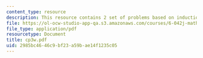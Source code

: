 ```yaml
---
content_type: resource
description: This resource contains 2 set of problems based on induction I.
file: https://ol-ocw-studio-app-qa.s3.amazonaws.com/courses/6-042j-mathematics-for-computer-science-fall-2005/2985bc4646c9bf23a59bae14f1235c05_cp3w.pdf
file_type: application/pdf
resourcetype: Document
title: cp3w.pdf
uid: 2985bc46-46c9-bf23-a59b-ae14f1235c05
---
```

